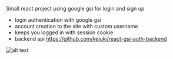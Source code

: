 Small react project using google gsi for login and sign up

- login authentication with google gsi
- account creation to the site with custom username
- keeps you logged in with session cookie
- backend api https://github.com/kejuki/react-gsi-auth-backend

![alt text](https://img001.prntscr.com/file/img001/5FiRL-pWRqmlGLXi-j8lmw.png)
